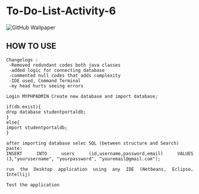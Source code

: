 # To-Do-List-Activity-6

![GitHub Wallpaper](image.png)





##  HOW TO USE
<div style="text-align: justify;">

    Changelogs :
     -Removed redundant codes both java classes
     -added logic for connecting database
     -commented null codes that adds complexity
     -IDE used, Command Terminal
     -my head hurts seeing errors

    Login MYPHPADMIN Create new database and import database; 
    
    if(db.exist){
    drop database studentportaldb;    
    }
    else{
    import studentportaldb;
    }
    
    after importing database selec SQL (between structure and Search)
    paste:
    INSERT INTO users (id,username,password,email) VALUES (3,"yourusername", "yourpassword", "youremail@gmail.com");
    
    run the Desktop application using any IDE (Netbeans, Eclipse, Intellij)

    Test the application

</div>
